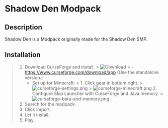 # Shadow Den Modpack
## Description
Shadow Den is a Modpack originally made for the Shadow Den SMP.

## Installation
> 1. Download CurseForge and install.
     > ![Download](curseforge-download.png)
     >     - https://www.curseforge.com/download/app (Use the standalone version.)
>     - Set up for Minecraft:
        >       1. Click gear in bottom right.
                   >       ![curseforge-settings.png](curseforge-settings.png)
                   >       ![curseforge-minecraft.png](curseforge-minecraft.png)
>       2. Configure Skip Launcher with CurseForge and Java memory.
           >       ![curseforge-beta-and-memory.png](curseforge-beta-and-memory.png)
> 2. Search for the modpack.
> 3. Click import.
> 4. Let it install.
> 5. Play.
